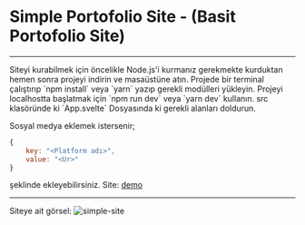 <h1>Simple Portofolio Site - (Basit Portofolio Site)</h1>
<hr>
Siteyi kurabilmek için öncelikle Node.js'i kurmanız gerekmekte kurduktan hemen sonra projeyi indirin ve masaüstüne atın. Projede bir terminal çalıştırıp `npm install` veya `yarn` yazıp gerekli modülleri yükleyin. Projeyi localhostta başlatmak için `npm run dev` veya `yarn dev` kullanın. src klasöründe ki `App.svelte` Dosyasında ki gerekli alanları doldurun. 

Sosyal medya eklemek istersenir; 
```js
{
	key: "<Platform adı>",
	value: "<Ur>"
}
```
şeklinde ekleyebilirsiniz.
Site: [demo](https://www.kinoshisocial.cf/)
<hr>
Siteye ait görsel:
<img src="https://media.discordapp.net/attachments/913430212375629845/976860335397015592/unknown.png" alt="simple-site" target="_blank"> 
